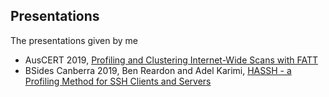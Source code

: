 ## Presentations

The presentations given by me

- AusCERT 2019, [Profiling and Clustering Internet-Wide Scans with FATT](AusCERT2019-Profiling_and_Clustering_Internet-Wide_Scans_with_FATT.pdf)
- BSides Canberra 2019, Ben Reardon and Adel Karimi, [HASSH - a Profiling Method for SSH Clients and Servers](https://github.com/benjeems/Presentations/raw/master/BSides%202019%20%20-%20HASSH%20-%20a%20Profiling%20Method%20for%20SSH%20Clients%20and%20Servers.pdf)
